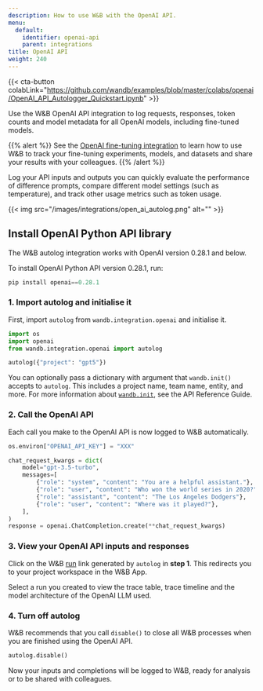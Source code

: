 ```yaml
---
description: How to use W&B with the OpenAI API.
menu:
  default:
    identifier: openai-api
    parent: integrations
title: OpenAI API
weight: 240
---
```

{{< cta-button colabLink="https://github.com/wandb/examples/blob/master/colabs/openai/OpenAI_API_Autologger_Quickstart.ipynb" >}}

Use the W&B OpenAI API integration to log requests, responses, token counts and model metadata for all OpenAI models, including fine-tuned models. 


{{% alert %}}
See the [OpenAI fine-tuning integration](./openai-fine-tuning.md) to learn how to use W&B to track your fine-tuning experiments, models, and datasets and share your results with your colleagues.
{{% /alert %}}

Log your API inputs and outputs you can quickly evaluate the performance of difference prompts, compare different model settings (such as temperature), and track other usage metrics such as token usage.




{{< img src="/images/integrations/open_ai_autolog.png" alt="" >}}


## Install OpenAI Python API library

The W&B autolog integration works with OpenAI version 0.28.1 and below.

To install OpenAI Python API version 0.28.1, run:
```python
pip install openai==0.28.1
```


### 1. Import autolog and initialise it
First, import `autolog` from `wandb.integration.openai` and initialise it.  

```python
import os
import openai
from wandb.integration.openai import autolog

autolog({"project": "gpt5"})
```

You can optionally pass a dictionary with argument that `wandb.init()` accepts to `autolog`. This includes a project name, team name, entity, and more. For more information about [`wandb.init`](../../../ref/python/init.md), see the API Reference Guide.

### 2. Call the OpenAI API
Each call you make to the OpenAI API is now logged to W&B automatically.

```python
os.environ["OPENAI_API_KEY"] = "XXX"

chat_request_kwargs = dict(
    model="gpt-3.5-turbo",
    messages=[
        {"role": "system", "content": "You are a helpful assistant."},
        {"role": "user", "content": "Who won the world series in 2020?"},
        {"role": "assistant", "content": "The Los Angeles Dodgers"},
        {"role": "user", "content": "Where was it played?"},
    ],
)
response = openai.ChatCompletion.create(**chat_request_kwargs)
```

### 3. View your OpenAI API inputs and responses

Click on the W&B [run](../../runs/intro.md) link generated by `autolog` in **step 1**. This redirects you to your project workspace in the W&B App.

Select a run you created to view the trace table, trace timeline and the model architecture of the OpenAI LLM used.

### 4. Turn off autolog
W&B recommends that you call `disable()` to close all W&B processes when you are finished using the OpenAI API.

```python
autolog.disable()
```

Now your inputs and completions will be logged to W&B, ready for analysis or to be shared with colleagues.